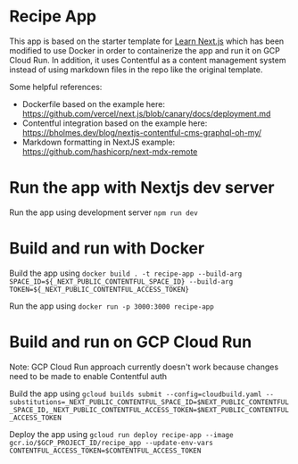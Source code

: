 # Recipe App

This app is based on the starter template for [Learn Next.js](https://nextjs.org/learn) which has been modified to use Docker in order to containerize the app and run it on GCP Cloud Run. In addition, it uses Contentful as a content management system instead of using markdown files in the repo like the original template.

Some helpful references:
- Dockerfile based on the example here: https://github.com/vercel/next.js/blob/canary/docs/deployment.md 
- Contentful integration based on the example here: https://bholmes.dev/blog/nextjs-contentful-cms-graphql-oh-my/ 
- Markdown formatting in NextJS example: https://github.com/hashicorp/next-mdx-remote 

# Run the app with Nextjs dev server

Run the app using development server `npm run dev`

# Build and run with Docker

Build the app using `docker build . -t recipe-app --build-arg SPACE_ID=${_NEXT_PUBLIC_CONTENTFUL_SPACE_ID} --build-arg TOKEN=${_NEXT_PUBLIC_CONTENTFUL_ACCESS_TOKEN}`

Run the app using `docker run -p 3000:3000 recipe-app`

# Build and run on GCP Cloud Run

Note: GCP Cloud Run approach currently doesn't work because changes need to be made to enable Contentful auth

Build the app using `gcloud builds submit --config=cloudbuild.yaml --substitutions=_NEXT_PUBLIC_CONTENTFUL_SPACE_ID=$NEXT_PUBLIC_CONTENTFUL_SPACE_ID,_NEXT_PUBLIC_CONTENTFUL_ACCESS_TOKEN=$NEXT_PUBLIC_CONTENTFUL_ACCESS_TOKEN`

Deploy the app using `gcloud run deploy recipe-app --image gcr.io/$GCP_PROJECT_ID/recipe_app --update-env-vars CONTENTFUL_ACCESS_TOKEN=$CONTENTFUL_ACCESS_TOKEN`